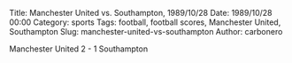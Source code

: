 Title: Manchester United vs. Southampton, 1989/10/28
Date: 1989/10/28 00:00
Category: sports
Tags: football, football scores, Manchester United, Southampton
Slug: manchester-united-vs-southampton
Author: carbonero


Manchester United 2 - 1 Southampton
